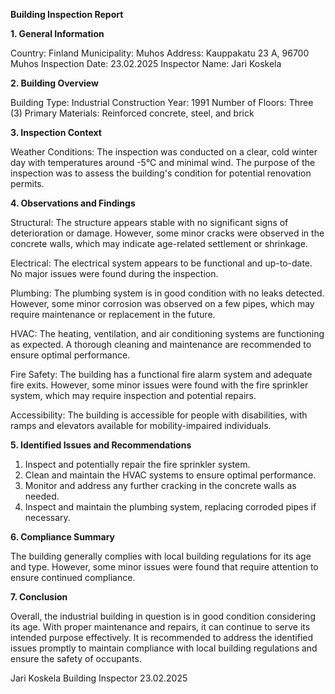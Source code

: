  **Building Inspection Report**

**1. General Information**

Country: Finland
Municipality: Muhos
Address: Kauppakatu 23 A, 96700 Muhos
Inspection Date: 23.02.2025
Inspector Name: Jari Koskela

**2. Building Overview**

Building Type: Industrial
Construction Year: 1991
Number of Floors: Three (3)
Primary Materials: Reinforced concrete, steel, and brick

**3. Inspection Context**

Weather Conditions: The inspection was conducted on a clear, cold winter day with temperatures around -5°C and minimal wind. The purpose of the inspection was to assess the building's condition for potential renovation permits.

**4. Observations and Findings**

Structural: The structure appears stable with no significant signs of deterioration or damage. However, some minor cracks were observed in the concrete walls, which may indicate age-related settlement or shrinkage.

Electrical: The electrical system appears to be functional and up-to-date. No major issues were found during the inspection.

Plumbing: The plumbing system is in good condition with no leaks detected. However, some minor corrosion was observed on a few pipes, which may require maintenance or replacement in the future.

HVAC: The heating, ventilation, and air conditioning systems are functioning as expected. A thorough cleaning and maintenance are recommended to ensure optimal performance.

Fire Safety: The building has a functional fire alarm system and adequate fire exits. However, some minor issues were found with the fire sprinkler system, which may require inspection and potential repairs.

Accessibility: The building is accessible for people with disabilities, with ramps and elevators available for mobility-impaired individuals.

**5. Identified Issues and Recommendations**

1. Inspect and potentially repair the fire sprinkler system.
2. Clean and maintain the HVAC systems to ensure optimal performance.
3. Monitor and address any further cracking in the concrete walls as needed.
4. Inspect and maintain the plumbing system, replacing corroded pipes if necessary.

**6. Compliance Summary**

The building generally complies with local building regulations for its age and type. However, some minor issues were found that require attention to ensure continued compliance.

**7. Conclusion**

Overall, the industrial building in question is in good condition considering its age. With proper maintenance and repairs, it can continue to serve its intended purpose effectively. It is recommended to address the identified issues promptly to maintain compliance with local building regulations and ensure the safety of occupants.

Jari Koskela
Building Inspector
23.02.2025